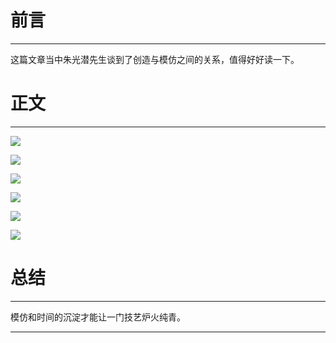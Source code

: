# 前言

---

这篇文章当中朱光潜先生谈到了创造与模仿之间的关系，值得好好读一下。

# 正文

---

![](https://bu.dusays.com/2023/10/17/652e8e339c8c8.png)

![](https://bu.dusays.com/2023/10/17/652e8e34f121e.png)

![](https://bu.dusays.com/2023/10/17/652e8e363ed12.png)

![](https://bu.dusays.com/2023/10/17/652e8e376c3eb.png)

![](https://bu.dusays.com/2023/10/17/652e8e38ac7a9.png)

![](https://bu.dusays.com/2023/10/17/652e8e3ae931a.png)

# 总结

---

模仿和时间的沉淀才能让一门技艺炉火纯青。

---
